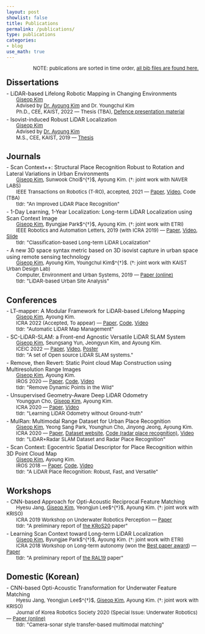 ```yaml
---
layout: post
showlist: false 
title: Publications
permalink: /publications/
type: publications
categories:
- blog
use_math: true
---
```


<p style="margin-top:-15px"> </p>
<p style="font-size:13px; float:right;">
    NOTE: publications are sorted in time order, <a href="https://www.semanticscholar.org/author/Giseop-Kim/66319300"> all bib files are found here. </a>
</p>

<br>

## Dissertations 

<p style="margin-top:-10px"> </p>
<p id="msthesis"> </p>
- LiDAR-based Lifelong Robotic Mapping in Changing Environments
<p style="margin-top:-15px"> </p>
<p style="font-size:13px;">
&nbsp;&nbsp;&nbsp;&nbsp;&nbsp;&nbsp; <u>Giseop Kim</u> <br>
&nbsp;&nbsp;&nbsp;&nbsp;&nbsp;&nbsp; Advised by  <a href="https://ayoungk.github.io/" target="_blank"> Dr. Ayoung Kim</a> and Dr. Youngchul Kim<br>
&nbsp;&nbsp;&nbsp;&nbsp;&nbsp;&nbsp; Ph.D., CEE, KAIST, 2022 —  
    Thesis (TBA), <a href="https://docs.google.com/presentation/d/e/2PACX-1vQW1_LZZ6_RiOG2zmIZO9tR52ryRSDCDvJuK5YWrrHO5Y_iBNA-IB-_nsB8LcvZcl8Zfc6NU0A3nPWS/pub?start=false&loop=false&delayms=60000&slide=id.gfabac6aa73_0_21" target="_blank"> Defence presentation material </a>
    <br>
</p>

<p style="margin-top:-10px"> </p>
<p id="msthesis"> </p>
- Isovist-induced Robust LiDAR Localization
<p style="margin-top:-15px"> </p>
<p style="font-size:13px;">
&nbsp;&nbsp;&nbsp;&nbsp;&nbsp;&nbsp; <u>Giseop Kim</u> <br>
&nbsp;&nbsp;&nbsp;&nbsp;&nbsp;&nbsp; Advised by <a href="https://ayoungk.github.io/" target="_blank"> Dr. Ayoung Kim</a> <br>
&nbsp;&nbsp;&nbsp;&nbsp;&nbsp;&nbsp; M.S., CEE, KAIST, 2019 —  
    <a href="/publications/gkim-dissertation-ms.pdf" target="_blank"> Thesis</a>
    <br>
</p>

## Journals 

<p style="margin-top:-10px"> </p>
<p id="j20sc2"> </p>
- Scan Context++: Structural Place Recognition Robust to Rotation and Lateral Variations in Urban Environments
<p style="margin-top:-15px"> </p>
<p style="font-size:13px;">
&nbsp;&nbsp;&nbsp;&nbsp;&nbsp;&nbsp; <u>Giseop Kim</u>, Sunwook Choi$^{†}$, Ayoung Kim. (†: joint work with NAVER LABS)<br>
&nbsp;&nbsp;&nbsp;&nbsp;&nbsp;&nbsp; IEEE Transactions on Robotics (T-RO), accepted, 2021 — 
    <a href="/publications/gkim-2021-tro.pdf" target="_blank"> Paper</a>,  
    <a href="https://youtu.be/ZWEqwYKQIeg" target="_blank"> Video</a>,  
    Code (TBA) <br>
&nbsp;&nbsp;&nbsp;&nbsp;&nbsp;&nbsp; tldr: "An Improved LiDAR Place Recognition"  <br>
</p>

<p style="margin-top:-10px"> </p>
<p id="ral19"> </p>
- 1-Day Learning, 1-Year Localization: Long-term LiDAR Localization using Scan Context Image
<p style="margin-top:-15px"> </p>
<p style="font-size:13px;">
&nbsp;&nbsp;&nbsp;&nbsp;&nbsp;&nbsp; <u>Giseop Kim</u>, Byungjae Park$^{†}$, Ayoung Kim. (†: joint work with ETRI)<br>
&nbsp;&nbsp;&nbsp;&nbsp;&nbsp;&nbsp; IEEE Robotics and Automation Letters, 2019 (with ICRA 2019) —  
    <a href="/publications/gkim-2019-ral.pdf" target="_blank"> Paper</a>,  
    <a href="https://www.youtube.com/watch?v=apmmduXTnaE" target="_blank"> Video</a>,
    <a href="https://www.dropbox.com/sh/pn01awfz7huys45/AABOEz3hJ2FLuhUkfjrsJs3Fa?dl=0" target="_blank"> Slide</a>
    <br>
&nbsp;&nbsp;&nbsp;&nbsp;&nbsp;&nbsp; tldr: "Classification-based Long-term LiDAR Localization"  <br>
</p>

<p style="margin-top:-10px"> </p>
<p id="ceus19"> </p>
- A new 3D space syntax metric based on 3D isovist capture in urban space using remote sensing technology
<p style="margin-top:-15px"> </p>
<p style="font-size:13px;">
&nbsp;&nbsp;&nbsp;&nbsp;&nbsp;&nbsp; <u>Giseop Kim</u>, Ayoung Kim, Youngchul Kim$^{†}$. (†: joint work with KAIST Urban Design Lab)<br>
&nbsp;&nbsp;&nbsp;&nbsp;&nbsp;&nbsp; Computer, Environment and Urban Systems, 2019 — <a href="https://www.sciencedirect.com/science/article/pii/S0198971518301881" target="_blank"> Paper (online)</a> <br>
&nbsp;&nbsp;&nbsp;&nbsp;&nbsp;&nbsp; tldr: "LiDAR-based Urban Site Analysis"  <br>
</p>



## Conferences  

<p style="margin-top:-10px"> </p>
<p id="icra22"> </p>
- LT-mapper: A Modular Framework for LiDAR-based Lifelong Mapping
<p style="margin-top:-15px"> </p>
<p style="font-size:13px;" id="iros20">
&nbsp;&nbsp;&nbsp;&nbsp;&nbsp;&nbsp; <u>Giseop Kim</u>, Ayoung Kim. <br>
&nbsp;&nbsp;&nbsp;&nbsp;&nbsp;&nbsp; ICRA 2022 (Accepted, To appear) —  
    <a href="/publications/gkim-2021-ltmapper.pdf" target="_blank"> Paper</a>,  
    <a href="https://github.com/gisbi-kim/lt-mapper" target="_blank"> Code</a>,
    <a href="https://youtu.be/vlYKfp1p2j8" target="_blank"> Video </a>
    <br>
&nbsp;&nbsp;&nbsp;&nbsp;&nbsp;&nbsp; tldr: "Automatic LiDAR Map Management"  <br>
</p>

<p style="margin-top:-10px"> </p>
<p id="iceic22"> </p>
- SC-LiDAR-SLAM: a Front-end Agnostic Versatile LiDAR SLAM System
<p style="margin-top:-15px"> </p>
<p style="font-size:13px;" id="iros20">
&nbsp;&nbsp;&nbsp;&nbsp;&nbsp;&nbsp; <u>Giseop Kim</u>, Seungsang Yun, Jeongyun Kim, and Ayoung Kim. <br>
&nbsp;&nbsp;&nbsp;&nbsp;&nbsp;&nbsp; ICEIC 2022 —  
    <a href="/publications/gkim-2022-sclidarslam.pdf" target="_blank"> Paper</a>,
    <a href="https://youtu.be/XA6Q24GHQO0" target="_blank"> Video</a>,
    <a href="/publications/gkim-2022-sclidarslam-poster.pdf" target="_blank"> Poster</a>
    <br>
&nbsp;&nbsp;&nbsp;&nbsp;&nbsp;&nbsp; tldr: "A set of Open source LiDAR SLAM systems."  <br>
</p>

<p style="margin-top:-10px"> </p>
<p id="iros20"> </p>
- Remove, then Revert: Static Point cloud Map Construction using Multiresolution Range Images
<p style="margin-top:-15px"> </p>
<p style="font-size:13px;" id="iros20">
&nbsp;&nbsp;&nbsp;&nbsp;&nbsp;&nbsp; <u>Giseop Kim</u>, Ayoung Kim. <br>
&nbsp;&nbsp;&nbsp;&nbsp;&nbsp;&nbsp; IROS 2020 —  
    <a href="/publications/gkim-2020-iros.pdf" target="_blank"> Paper</a>,  
    <a href="https://github.com/irapkaist/removert" target="_blank"> Code</a>,
    <a href="https://www.youtube.com/watch?v=M9PEGi5fAq8" target="_blank"> Video</a>
    <br>
&nbsp;&nbsp;&nbsp;&nbsp;&nbsp;&nbsp; tldr: "Remove Dynamic Points in the Wild"  <br>
</p>

<p style="margin-top:-10px"> </p>
<p id="icra20undeeplo"> </p>
- Unsupervised Geometry-Aware Deep LiDAR Odometry
<p style="margin-top:-15px"> </p>
<p style="font-size:13px;">
&nbsp;&nbsp;&nbsp;&nbsp;&nbsp;&nbsp; Younggun Cho, <u>Giseop Kim</u>, Ayoung Kim. <br>
&nbsp;&nbsp;&nbsp;&nbsp;&nbsp;&nbsp; ICRA 2020 —  
    <a href="/publications/ycho-2020-icra.pdf" target="_blank"> Paper</a>,  
    <a href="https://www.youtube.com/watch?v=-imRJXq6ZuE" target="_blank"> Video</a>
    <br>
&nbsp;&nbsp;&nbsp;&nbsp;&nbsp;&nbsp; tldr: "Learning LiDAR Odometry without Ground-truth"  <br>
</p>

<p style="margin-top:-10px"> </p>
<p id="icra20mulran"> </p>
- MulRan: Multimodal Range Dataset for Urban Place Recognition
<p style="margin-top:-15px"> </p>
<p style="font-size:13px;">
&nbsp;&nbsp;&nbsp;&nbsp;&nbsp;&nbsp; <u>Giseop Kim</u>, Yeong Sang Park, Younghun Cho, Jinyong Jeong, Ayoung Kim. <br>
&nbsp;&nbsp;&nbsp;&nbsp;&nbsp;&nbsp; ICRA 2020 —  
    <a href="/publications/gkim-2020-icra.pdf" target="_blank"> Paper</a>,  
    <a href="https://sites.google.com/view/mulran-pr/home" target="_blank"> Dataset website</a>,
    <a href="https://github.com/irapkaist/scancontext/tree/master/fast_evaluator_radar" target="_blank"> Code (radar place recognition)</a>,
    <a href="https://www.youtube.com/watch?v=qJi1KJmrM2U" target="_blank"> Video</a>
    <br>
&nbsp;&nbsp;&nbsp;&nbsp;&nbsp;&nbsp; tldr: "LiDAR+Radar SLAM Dataset and Radar Place Recognition"  <br>
</p>

<p style="margin-top:-10px"> </p>
<p id="icra18sc"> </p>
- Scan Context: Egocentric Spatial Descriptor for Place Recognition within 3D Point Cloud Map
<p style="margin-top:-15px"> </p>
<p style="font-size:13px;">
&nbsp;&nbsp;&nbsp;&nbsp;&nbsp;&nbsp; <u>Giseop Kim</u>, Ayoung Kim. <br>
&nbsp;&nbsp;&nbsp;&nbsp;&nbsp;&nbsp; IROS 2018 —  
    <a href="/publications/gkim-2018-iros.pdf" target="_blank"> Paper</a>,  
    <a href="https://github.com/irapkaist/scancontext" target="_blank"> Code</a>,
    <a href="https://www.youtube.com/watch?v=_etNafgQXoY" target="_blank"> Video</a>
    <br>
&nbsp;&nbsp;&nbsp;&nbsp;&nbsp;&nbsp; tldr: "A LiDAR Place Recognition: Robust, Fast, and Versatile"  <br>
</p>


## Workshops 

<p style="margin-top:-10px"> </p>
<p id="icra19wsjang"> </p>
- CNN-based Approach for Opti-Acoustic Reciprocal Feature Matching
<p style="margin-top:-15px"> </p>
<p style="font-size:13px;">
&nbsp;&nbsp;&nbsp;&nbsp;&nbsp;&nbsp; Hyesu Jang, <u>Giseop Kim</u>, Yeongjun Lee$^{†}$, Ayoung Kim. (†: joint work with KRISO)<br>
&nbsp;&nbsp;&nbsp;&nbsp;&nbsp;&nbsp; ICRA 2019 Workshop on Underwater Robotics Perception —  
    <a href="/publications/hsjang-2019-icra-ws.pdf" target="_blank"> Paper</a>
    <br>
&nbsp;&nbsp;&nbsp;&nbsp;&nbsp;&nbsp; tldr: "A preliminary report of <a href="#kros20">the KRoS20</a> paper"  <br>
</p>

<p style="margin-top:-10px"> </p>
<p id="icra18ws"> </p>
- Learning Scan Context toward Long-term LiDAR Localization
<p style="margin-top:-15px"> </p>
<p style="font-size:13px;">
&nbsp;&nbsp;&nbsp;&nbsp;&nbsp;&nbsp; <u>Giseop Kim</u>, Byungjae Park$^{†}$, Ayoung Kim. (†: joint work with ETRI)<br>
&nbsp;&nbsp;&nbsp;&nbsp;&nbsp;&nbsp; ICRA 2018 Workshop on Long-term autonomy  (won the <a href="https://blockchair.com/bitcoin/transaction/7d23c8a6b6ea6c4acc3d6625cfb0aa5d8b91e6ea873a551f306fe17cb1ffa144#o=1" target="_blank"> Best paper award</a>) —  
    <a href="/publications/gkim-2018-icraws.pdf" target="_blank"> Paper</a>
    <br>
&nbsp;&nbsp;&nbsp;&nbsp;&nbsp;&nbsp; tldr: "A preliminary report of <a href="#ral19">the RAL19</a> paper"  <br>
</p>


## Domestic (Korean)

<p style="margin-top:-10px"> </p>
<p id="kros20"> </p>
- CNN-based Opti-Acoustic Transformation for Underwater Feature Matching 
<p style="margin-top:-15px"> </p>
<p style="font-size:13px;">
&nbsp;&nbsp;&nbsp;&nbsp;&nbsp;&nbsp; Hyesu Jang, Yeongjun Lee$^{†}$, <u>Giseop Kim</u>, Ayoung Kim. (†: joint work with KRISO)<br>
&nbsp;&nbsp;&nbsp;&nbsp;&nbsp;&nbsp; Journal of Korea Robotics Society 2020 (Special Issue: Underwater Robotics) —  
    <a href="http://jkros.org/_common/do.php?a=full&b=33&bidx=2176&aidx=26014" target="_blank"> Paper (online)</a>
    <br>
&nbsp;&nbsp;&nbsp;&nbsp;&nbsp;&nbsp; tldr: "Camera-sonar style transfer-based multimodal matching"  <br>
</p>
